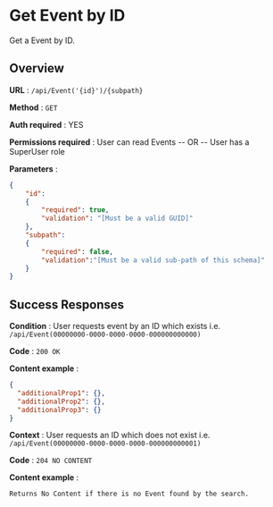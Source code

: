 # Get Event by ID

Get a Event by ID.

## Overview

**URL** : `/api/Event('{id}')/{subpath}`

**Method** : `GET`

**Auth required** : YES

**Permissions required** : User can read Events -- OR -- User has a SuperUser role

**Parameters** :

```json
{
    "id":
    {
        "required": true,
        "validation": "[Must be a valid GUID]"
    },
    "subpath":
    {
        "required": false,
        "validation":"[Must be a valid sub-path of this schema]"
    }
}
```

## Success Responses

**Condition** : User requests event by an ID  which exists i.e. `/api/Event(00000000-0000-0000-0000-000000000000)`

**Code** : `200 OK`

**Content example** :

```json
{
  "additionalProp1": {},
  "additionalProp2": {},
  "additionalProp3": {}
}
```

**Context** : User requests an ID which does not exist i.e. `/api/Event(00000000-0000-0000-0000-000000000001)`

**Code** : `204 NO CONTENT`

**Content example** :
```
Returns No Content if there is no Event found by the search.
```

